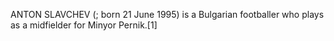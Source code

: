 ANTON SLAVCHEV (; born 21 June 1995) is a Bulgarian footballer who plays as a midfielder for Minyor Pernik.[1]
